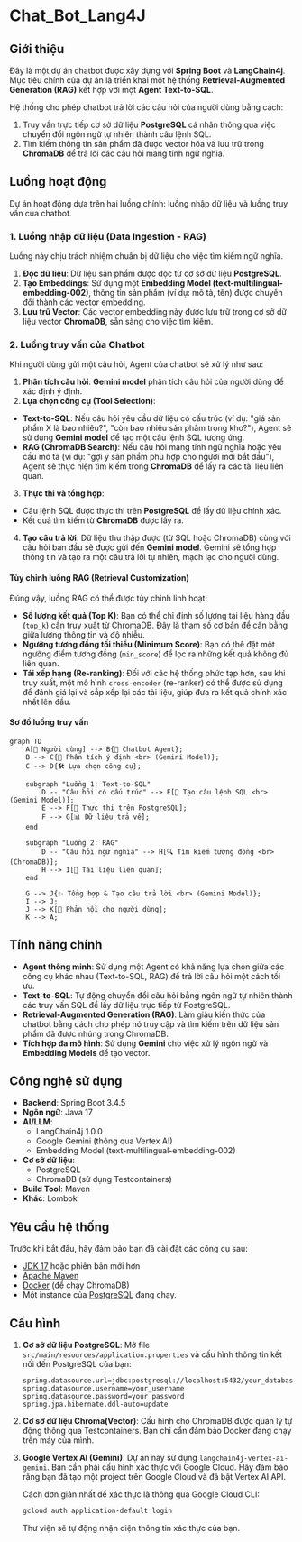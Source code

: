 # Chat_Bot_Lang4J

## Giới thiệu

Đây là một dự án chatbot được xây dựng với **Spring Boot** và **LangChain4j**. Mục tiêu chính của dự án là triển khai một hệ thống **Retrieval-Augmented Generation (RAG)** kết hợp với một **Agent Text-to-SQL**.

Hệ thống cho phép chatbot trả lời các câu hỏi của người dùng bằng cách:

1.  Truy vấn trực tiếp cơ sở dữ liệu **PostgreSQL** cá nhân thông qua việc chuyển đổi ngôn ngữ tự nhiên thành câu lệnh SQL.
2.  Tìm kiếm thông tin sản phẩm đã được vector hóa và lưu trữ trong **ChromaDB** để trả lời các câu hỏi mang tính ngữ nghĩa.

## Luồng hoạt động

Dự án hoạt động dựa trên hai luồng chính: luồng nhập dữ liệu và luồng truy vấn của chatbot.

### 1. Luồng nhập dữ liệu (Data Ingestion - RAG)

Luồng này chịu trách nhiệm chuẩn bị dữ liệu cho việc tìm kiếm ngữ nghĩa.

1.  **Đọc dữ liệu**: Dữ liệu sản phẩm được đọc từ cơ sở dữ liệu **PostgreSQL**.
2.  **Tạo Embeddings**: Sử dụng một **Embedding Model (text-multilingual-embedding-002)**, thông tin sản phẩm (ví dụ: mô tả, tên) được chuyển đổi thành các vector embedding.
3.  **Lưu trữ Vector**: Các vector embedding này được lưu trữ trong cơ sở dữ liệu vector **ChromaDB**, sẵn sàng cho việc tìm kiếm.

### 2. Luồng truy vấn của Chatbot

Khi người dùng gửi một câu hỏi, Agent của chatbot sẽ xử lý như sau:

1.  **Phân tích câu hỏi**: **Gemini model** phân tích câu hỏi của người dùng để xác định ý định.
2.  **Lựa chọn công cụ (Tool Selection)**:

- **Text-to-SQL**: Nếu câu hỏi yêu cầu dữ liệu có cấu trúc (ví dụ: "giá sản phẩm X là bao nhiêu?", "còn bao nhiêu sản phẩm trong kho?"), Agent sẽ sử dụng **Gemini model** để tạo một câu lệnh SQL tương ứng.
- **RAG (ChromaDB Search)**: Nếu câu hỏi mang tính ngữ nghĩa hoặc yêu cầu mô tả (ví dụ: "gợi ý sản phẩm phù hợp cho người mới bắt đầu"), Agent sẽ thực hiện tìm kiếm trong **ChromaDB** để lấy ra các tài liệu liên quan.

3.  **Thực thi và tổng hợp**:

- Câu lệnh SQL được thực thi trên **PostgreSQL** để lấy dữ liệu chính xác.
- Kết quả tìm kiếm từ **ChromaDB** được lấy ra.

4.  **Tạo câu trả lời**: Dữ liệu thu thập được (từ SQL hoặc ChromaDB) cùng với câu hỏi ban đầu sẽ được gửi đến **Gemini model**. Gemini sẽ tổng hợp thông tin và tạo ra một câu trả lời tự nhiên, mạch lạc cho người dùng.

#### Tùy chỉnh luồng RAG (Retrieval Customization)

Đúng vậy, luồng RAG có thể được tùy chỉnh linh hoạt:

- **Số lượng kết quả (Top K)**: Bạn có thể chỉ định số lượng tài liệu hàng đầu (`top_k`) cần truy xuất từ ChromaDB. Đây là tham số cơ bản để cân bằng giữa lượng thông tin và độ nhiễu.
- **Ngưỡng tương đồng tối thiểu (Minimum Score)**: Bạn có thể đặt một ngưỡng điểm tương đồng (`min_score`) để lọc ra những kết quả không đủ liên quan.
- **Tái xếp hạng (Re-ranking)**: Đối với các hệ thống phức tạp hơn, sau khi truy xuất, một mô hình `cross-encoder` (re-ranker) có thể được sử dụng để đánh giá lại và sắp xếp lại các tài liệu, giúp đưa ra kết quả chính xác nhất lên đầu.

#### Sơ đồ luồng truy vấn

```mermaid
graph TD
    A[👤 Người dùng] --> B{🤖 Chatbot Agent};
    B --> C{🧠 Phân tích ý định <br> (Gemini Model)};
    C --> D{🛠️ Lựa chọn công cụ};

    subgraph "Luồng 1: Text-to-SQL"
        D -- "Câu hỏi có cấu trúc" --> E[📝 Tạo câu lệnh SQL <br> (Gemini Model)];
        E --> F[🐘 Thực thi trên PostgreSQL];
        F --> G[📊 Dữ liệu trả về];
    end

    subgraph "Luồng 2: RAG"
        D -- "Câu hỏi ngữ nghĩa" --> H[🔍 Tìm kiếm tương đồng <br> (ChromaDB)];
        H --> I[📄 Tài liệu liên quan];
    end

    G --> J{✨ Tổng hợp & Tạo câu trả lời <br> (Gemini Model)};
    I --> J;
    J --> K[💬 Phản hồi cho người dùng];
    K --> A;
```

## Tính năng chính

- **Agent thông minh**: Sử dụng một Agent có khả năng lựa chọn giữa các công cụ khác nhau (Text-to-SQL, RAG) để trả lời câu hỏi một cách tối ưu.
- **Text-to-SQL**: Tự động chuyển đổi câu hỏi bằng ngôn ngữ tự nhiên thành các truy vấn SQL để lấy dữ liệu trực tiếp từ PostgreSQL.
- **Retrieval-Augmented Generation (RAG)**: Làm giàu kiến thức của chatbot bằng cách cho phép nó truy cập và tìm kiếm trên dữ liệu sản phẩm đã được nhúng trong ChromaDB.
- **Tích hợp đa mô hình**: Sử dụng **Gemini** cho việc xử lý ngôn ngữ và **Embedding Models** để tạo vector.

## Công nghệ sử dụng

- **Backend**: Spring Boot 3.4.5
- **Ngôn ngữ**: Java 17
- **AI/LLM**:
  - LangChain4j 1.0.0
  - Google Gemini (thông qua Vertex AI)
  - Embedding Model (text-multilingual-embedding-002)
- **Cơ sở dữ liệu**:
  - PostgreSQL
  - ChromaDB (sử dụng Testcontainers)
- **Build Tool**: Maven
- **Khác**: Lombok

## Yêu cầu hệ thống

Trước khi bắt đầu, hãy đảm bảo bạn đã cài đặt các công cụ sau:

- [JDK 17](https://www.oracle.com/java/technologies/javase/jdk17-archive-downloads.html) hoặc phiên bản mới hơn
- [Apache Maven](https://maven.apache.org/download.cgi)
- [Docker](https://www.docker.com/products/docker-desktop/) (để chạy ChromaDB)
- Một instance của [PostgreSQL](https://www.postgresql.org/download/) đang chạy.

## Cấu hình

1.  **Cơ sở dữ liệu PostgreSQL**:
    Mở file `src/main/resources/application.properties` và cấu hình thông tin kết nối đến PostgreSQL của bạn:

    ```properties
    spring.datasource.url=jdbc:postgresql://localhost:5432/your_database
    spring.datasource.username=your_username
    spring.datasource.password=your_password
    spring.jpa.hibernate.ddl-auto=update
    ```

2.  **Cơ sở dữ liệu Chroma(Vector)**:
    Cấu hình cho ChromaDB được quản lý tự động thông qua Testcontainers. Bạn chỉ cần đảm bảo Docker đang chạy trên máy của mình.

3.  **Google Vertex AI (Gemini)**:
    Dự án này sử dụng `langchain4j-vertex-ai-gemini`. Bạn cần phải cấu hình xác thực với Google Cloud. Hãy đảm bảo rằng bạn đã tạo một project trên Google Cloud và đã bật Vertex AI API.

    Cách đơn giản nhất để xác thực là thông qua Google Cloud CLI:

    ```bash
    gcloud auth application-default login
    ```

    Thư viện sẽ tự động nhận diện thông tin xác thực của bạn.
